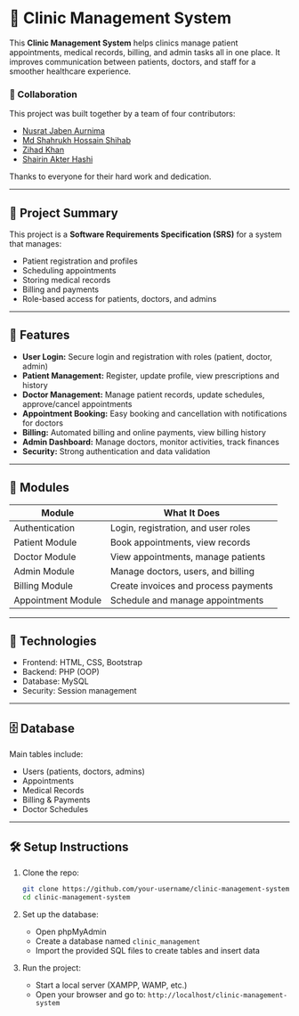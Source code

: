 

# 🏥 Clinic Management System

This **Clinic Management System** helps clinics manage patient appointments, medical records, billing, and admin tasks all in one place. It improves communication between patients, doctors, and staff for a smoother healthcare experience.

### 🤝 Collaboration

This project was built together by a team of four contributors:

* [Nusrat Jaben Aurnima](https://github.com/NushratJabenAurnima)
* [Md Shahrukh Hossain Shihab](https://github.com/shihab372)
* [Zihad Khan](https://github.com/collaborator3)
* [Shairin Akter Hashi](https://github.com/Shairin207)

Thanks to everyone for their hard work and dedication.

---

## 📌 Project Summary

This project is a **Software Requirements Specification (SRS)** for a system that manages:

* Patient registration and profiles
* Scheduling appointments
* Storing medical records
* Billing and payments
* Role-based access for patients, doctors, and admins

---

## 🚀 Features

* **User Login:** Secure login and registration with roles (patient, doctor, admin)
* **Patient Management:** Register, update profile, view prescriptions and history
* **Doctor Management:** Manage patient records, update schedules, approve/cancel appointments
* **Appointment Booking:** Easy booking and cancellation with notifications for doctors
* **Billing:** Automated billing and online payments, view billing history
* **Admin Dashboard:** Manage doctors, monitor activities, track finances
* **Security:** Strong authentication and data validation

---

## 📂 Modules

| Module             | What It Does                         |
| ------------------ | ------------------------------------ |
| Authentication     | Login, registration, and user roles  |
| Patient Module     | Book appointments, view records      |
| Doctor Module      | View appointments, manage patients   |
| Admin Module       | Manage doctors, users, and billing   |
| Billing Module     | Create invoices and process payments |
| Appointment Module | Schedule and manage appointments     |

---

## 🔧 Technologies

* Frontend: HTML, CSS, Bootstrap
* Backend: PHP (OOP)
* Database: MySQL
* Security: Session management

---

## 🗄 Database

Main tables include:

* Users (patients, doctors, admins)
* Appointments
* Medical Records
* Billing & Payments
* Doctor Schedules

---

## 🛠 Setup Instructions

1. Clone the repo:

   ```bash
   git clone https://github.com/your-username/clinic-management-system.git
   cd clinic-management-system
   ```

2. Set up the database:

   * Open phpMyAdmin
   * Create a database named `clinic_management`
   * Import the provided SQL files to create tables and insert data

3. Run the project:

   * Start a local server (XAMPP, WAMP, etc.)
   * Open your browser and go to:
     `http://localhost/clinic-management-system`
